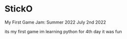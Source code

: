 # StickO

My First Game Jam: Summer 2022
July 2nd 2022

its my first game im learning python for 4th day it was fun
